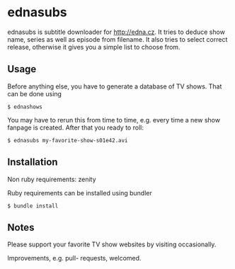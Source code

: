 ednasubs
========

ednasubs is subtitle downloader for http://edna.cz. It tries to deduce show name, series as well as episode from filename. It also tries to select correct release, otherwise it gives you a simple list to choose from.

Usage
--------
Before anything else, you have to generate a database of TV shows. That can be done using 

``$ ednashows``

You may have to rerun this from time to time, e.g. every time a new show fanpage is created. After that you ready to roll:

``$ ednasubs my-favorite-show-s01e42.avi``

Installation
-------------
Non ruby requirements: zenity

Ruby requirements can be installed using bundler

``$ bundle install``

Notes
------
Please support your favorite TV show websites by visiting occasionally. 

Improvements, e.g. pull- requests, welcomed.